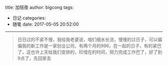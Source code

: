 title: 加班夜
author: bigcong
tags:
  - 日记
categories:
  - 随笔
date: 2017-05-05 20:52:00
---

>    日日过的不紧不慢，我给我老婆说，咱们细水长流，慢慢的过日子，可以偏偏我的新工作是一家创业公司，有两个月的996，在一起的日子，有的紧巴了，这也许上天给我们安排的，珍惜在的时间，努力完成工作巴了，好了到9点了，先回家去